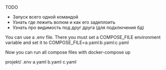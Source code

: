 TODO
- Запуск всего одной командой
- Узнать где лежить волюм и как его задеплоить
- Узнать про видимость под друг друга (для подключения бд)

You can use a .env file. There you must set a COMPOSE_FILE environment variable and set it to COMPOSE_FILE=a.yaml:b.yaml:c.yaml

Now you can run all compose files with docker-compose up

projekt/
.env
a.yaml
b.yaml
c.yaml